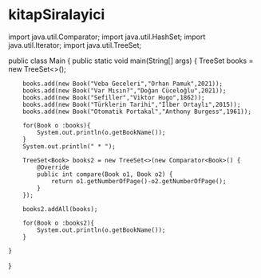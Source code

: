 # kitapSiralayici
import java.util.Comparator;
import java.util.HashSet;
import java.util.Iterator;
import java.util.TreeSet;

public class Main {
    public static void main(String[] args) {
        TreeSet<Book> books = new TreeSet<>();

        books.add(new Book("Veba Geceleri","Orhan Pamuk",2021));
        books.add(new Book("Var Mısın?","Doğan Cüceloğlu",2021));
        books.add(new Book("Sefiller","Viktor Hugo",1862));
        books.add(new Book("Türklerin Tarihi","İlber Ortaylı",2015));
        books.add(new Book("Otomatik Portakal","Anthony Burgess",1961));

        for(Book o :books){
            System.out.println(o.getBookName());
        }
        System.out.println(" * ");

        TreeSet<Book> books2 = new TreeSet<>(new Comparator<Book>() {
            @Override
            public int compare(Book o1, Book o2) {
                return o1.getNumberOfPage()-o2.getNumberOfPage();
            }
        });

        books2.addAll(books);

        for(Book o :books2){
            System.out.println(o.getBookName());
        }

    }
}
